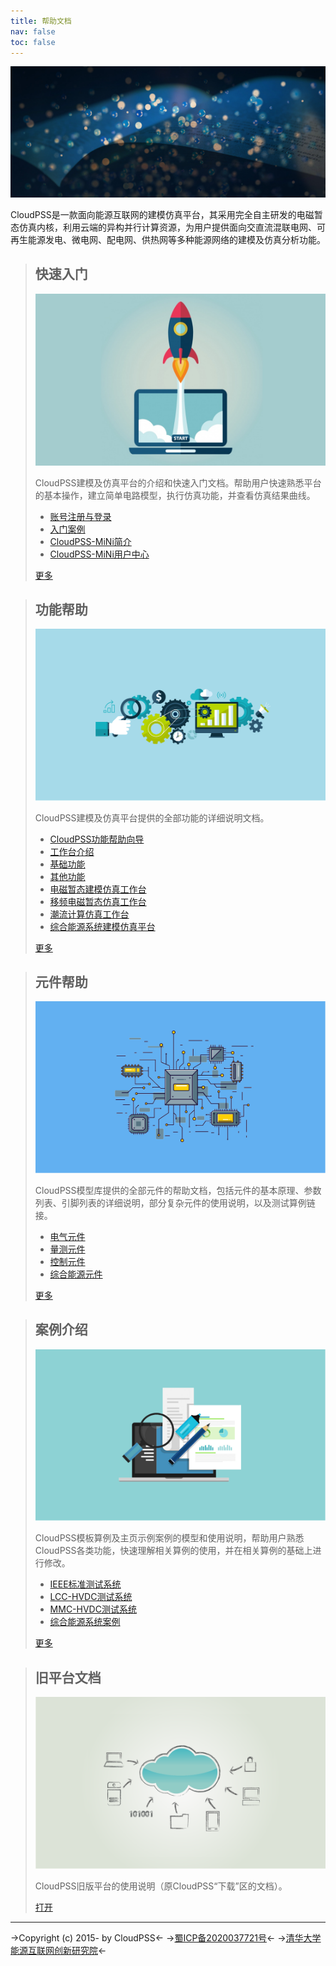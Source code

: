 ```yaml
---
title: 帮助文档
nav: false
toc: false
---
```


![](bg.jpg)

CloudPSS是一款面向能源互联网的建模仿真平台，其采用完全自主研发的电磁暂态仿真内核，利用云端的异构并行计算资源，为用户提供面向交直流混联电网、可再生能源发电、微电网、配电网、供热网等多种能源网络的建模及仿真分析功能。

> ## 快速入门
> ![](快速入门.png)
> 
> CloudPSS建模及仿真平台的介绍和快速入门文档。帮助用户快速熟悉平台的基本操作，建立简单电路模型，执行仿真功能，并查看仿真结果曲线。
> + [账号注册与登录](guide/Login.md)
> + [入门案例](guide/rumen.md)
> + [CloudPSS-MiNi简介](guide/manual.md)
> + [CloudPSS-MiNi用户中心](guide/UserCenter_Mini.md)
> 
> [更多](guide/index.md)


> ## 功能帮助
> ![](功能帮助.png)
> 
> CloudPSS建模及仿真平台提供的全部功能的详细说明文档。
> + [CloudPSS功能帮助向导](features/IntroGuide.md)
> + [工作台介绍](features/Workbench.md)
> + [基础功能](features/Basic.md)
> + [其他功能](features/Other.md)
> + [电磁暂态建模仿真工作台](features/EMTP.md)
> + [移频电磁暂态仿真工作台](features/SFEMT.md)
> + [潮流计算仿真工作台](features/Powerflow.md)
> + [综合能源系统建模仿真平台](features/IESLab.md)
> 
> [更多](features/index.md)


> ## 元件帮助
> ![](元件帮助.png)
> 
> CloudPSS模型库提供的全部元件的帮助文档，包括元件的基本原理、参数列表、引脚列表的详细说明，部分复杂元件的使用说明，以及测试算例链接。
> + [电气元件](components/comp_PSS/comp_PSSelectrical/BasicPassiveComp.md)
> + [量测元件](components/comp_PSS/comp_PSSMeasure.md)
> + [控制元件](components/comp_PSS/comp_PSSControl/BasicComp.md)
> + [综合能源元件](components/comp_IES/PowerSourceComp.md)
> 
> [更多](components/index.md)


> ## 案例介绍
> ![](案例介绍.png)
> 
> CloudPSS模板算例及主页示例案例的模型和使用说明，帮助用户熟悉CloudPSS各类功能，快速理解相关算例的使用，并在相关算例的基础上进行修改。
> + [IEEE标准测试系统](examples/EMTP/IEEE39.md)
> + [LCC-HVDC测试系统](examples/EMTP/LCC.md)
> + [MMC-HVDC测试系统](examples/EMTP/MMC.md)
> + [综合能源系统案例](examples/IESLab/demo_case.md)
> 
>  [更多](examples/index.md)


> ## 旧平台文档
> ![](旧平台文档.png)
> 
> CloudPSS旧版平台的使用说明（原CloudPSS“下载”区的文档）。
> 
> [打开](//www.cloudpss.net/downloadnew/)


---
->Copyright (c) 2015- by CloudPSS<-
->[蜀ICP备2020037721号](https://beian.miit.gov.cn)<-
->[清华大学能源互联网创新研究院](http://www.eiri.tsinghua.edu.cn)<-

<style>
h1[id="title"]{
    font-size: 24px;
    font-weight: 400;
    margin: 0;
    position: absolute;
    top: 200px;
    color: #fff;
    z-index: 20;
}
article p {
  margin: 1em 0;
  line-height: 1.6em;
  z-index: 1;
  word-spacing: .05em;
}
article blockquote h2 {
  font-size: 2em
}
article blockquote {
  font-size: 15px;
  border-left: 1px solid rgba(var(--theme-color-primary-A200),0.2) !important;
  grid-template-columns: 1fr 20px 1fr;
  grid-template-rows: 90px auto auto 60px;
  display: grid;
  grid-column-gap: 10px;
  padding: 0 0 0 20px !important;
  z-index: 1;
  vertical-align: middle;
  color:var(--theme-foreground-base) !important;
  box-shadow: 0 4px 10px 2px rgba(0,0,0,.3) !important;
  -webkit-transition: all .5s ease;
  transition: all .5s ease;
  margin-bottom: 25px !important;
}
article > figure {
 display: flex;
  height: 370px;
  width: 100%;
  margin: 0 !important

}
article > figure img {
  width: 100%;
  position: absolute;
  top: 0;
  left:0;
  height: 370px
}

article blockquote:hover {
    box-shadow: 0 6px 12px 4px rgba(0,0,0,.3);
    transform: translateY(-4px);
}
article blockquote figure {
  grid-column: 3;
  grid-row: 1 / 5;
  min-width: unset !important;
  margin: 0 auto !important;
  height:100%;
  display:flex !important;
}
article blockquote figure img {
  height: 100%;
  width: 100%;
  object-fit: cover;
    
}
article blockquote h2 {
  grid-column: 1;
  grid-row: 1;
  margin: 1em 0;
}
article blockquote h2 a.header-anchor {
  display: none !important;
}
article blockquote  p:first-of-type {
  grid-column: 1;
  grid-row: 2;
  margin: 0 
}
article blockquote ul {
  grid-column: 1;
  grid-row: 3;
}
article blockquote p:last-of-type {
  grid-column: 1;
  grid-row: 4;
}
article blockquote a {
  color: var(--theme-color-primary-A200) !important;
}
article blockquote a:hover {
  color: var(--theme-color-primary-A400) !important;
}

article blockquote > p:last-of-type > a {
  display: inline-block;
  text-align: center;
  transition: all .5s ease;
  background: #4285f4;
  padding: 5px;
  width: 100px;
  box-shadow: 0 0 2px #999;
  border-radius: 1px;
}
article blockquote > p:last-of-type > a {


  
  color: #fff !important;
}
article blockquote > p:last-of-type > a:hover {
  background: #3c75d2;
}
article li {
    margin: .5em 0;
}
@media screen and (max-width: 1300px) {
  article blockquote  {
    font-size:13px;
  }
}
@media screen and (max-width: 600px) {
  article blockquote  {
    grid-template-rows: 250px 70px auto auto 60px;
    grid-template-columns: 1fr;
  }
  article blockquote figure {
    grid-column: 1;
    grid-row: 1;
    margin-left: -20px !important
  }
  article blockquote h2 {
    grid-row: 2;
  }
  article blockquote p:first-of-type {
    grid-row: 3;
  }
  article blockquote ul {
    grid-row: 4;
  }
  article blockquote p:last-of-type {
    grid-row: 5;
  }
}
</style>